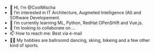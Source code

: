 - 👋 Hi, I’m @CoolMischa
- 👀 I’m interested in IT Architecture, Augmeted Intelligence (AI) and SOftware Developement.
- 🌱 I’m currently learning ML, Python, RedHat OPenSHift and Vue.js.
- 💞️ I’m looking to collaborate on ...
- 📫 How to reach me: Best via e-mail
- 💃🏼 My hobbies are ballroomd dancing, skiing, bikeing and a few other kind of sports.

<!---
CoolMischa/CoolMischa is a ✨ special ✨ repository because its `README.md` (this file) appears on your GitHub profile.
You can click the Preview link to take a look at your changes.
--->
